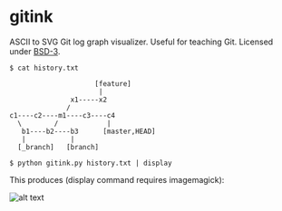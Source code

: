 

gitink
======

ASCII to SVG Git log graph visualizer.
Useful for teaching Git.
Licensed under [BSD-3](../master/LICENSE).

```shell
$ cat history.txt

                     [feature]
                      |
               x1-----x2
              /
c1----c2----m1----c3----c4
  \        /            |
   b1----b2----b3      [master,HEAD]
   |           |
  [_branch]   [branch]

$ python gitink.py history.txt | display
```

This produces (display command requires imagemagick):

![alt text](https://github.com/bast/gitink/raw/master/img/history.jpg "Git log graph")
